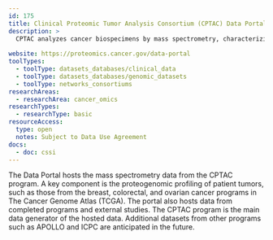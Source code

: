 ```yaml
---
id: 175
title: Clinical Proteomic Tumor Analysis Consortium (CPTAC) Data Portal
description: >
  CPTAC analyzes cancer biospecimens by mass spectrometry, characterizing and quantifying their constituent proteins, or proteome. The CPTAC Data Portal is the centralized repository for the dissemination of proteomic data collected by the Proteome Characterization Centers (PCCs).
  
website: https://proteomics.cancer.gov/data-portal
toolTypes:
  - toolType: datasets_databases/clinical_data
  - toolType: datasets_databases/genomic_datasets
  - toolType: networks_consortiums
researchAreas:
  - researchArea: cancer_omics
researchTypes:
  - researchType: basic
resourceAccess:
  type: open
  notes: Subject to Data Use Agreement
docs:
  - doc: cssi
---
```

The Data Portal hosts the mass spectrometry data from the CPTAC program. A key component is the proteogenomic profiling of patient tumors, such as those from the breast, colorectal, and ovarian cancer programs in The Cancer Genome Atlas (TCGA). The portal also hosts data from completed programs and external studies.
The CPTAC program is the main data generator of the hosted data. Additional datasets from other programs such as APOLLO and ICPC are anticipated in the future.